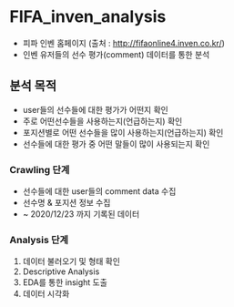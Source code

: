 # FIFA_inven_analysis
- 피파 인벤 홈페이지 (출처 : http://fifaonline4.inven.co.kr/)
- 인벤 유저들의 선수 평가(comment) 데이터를 통한 분석

## 분석 목적
- user들의 선수들에 대한 평가가 어떤지 확인
- 주로 어떤선수들을 사용하는지(언급하는지) 확인
- 포지션별로 어떤 선수들을 많이 사용하는지(언급하는지) 확인
- 선수들에 대한 평가 중 어떤 말들이 많이 사용되는지 확인


### Crawling 단계
- 선수들에 대한 user들의 comment data 수집
- 선수명 & 포지션 정보 수집
- ~ 2020/12/23 까지 기록된 데이터

### Analysis 단계
1. 데이터 불러오기 및 형태 확인
2. Descriptive Analysis
3. EDA를 통한 insight 도출
4. 데이터 시각화
